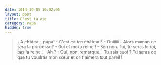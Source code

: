 ```yaml
---
date: 2014-10-05 16:02:05
layout: post
title: C'est ta vie
category: Papa
hidden: true
---
```


> \- A château, papa!
> \- C'est ça ton château?
> \- Ouiiiiii
> \- Alors maman ce sera la princesse?
> \- Oui et moi a reine !
> \- Ben non. Toi, tu seras le roi, pas la reine !
> \- Ah ?
> \- Oui, non, remarque... Tu sais quoi ? Tu seras ce que tu voudras mon cœur et on t'aimera tout pareil !

